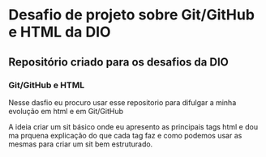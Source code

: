 # Desafio de projeto sobre Git/GitHub e HTML da DIO
## Repositório criado para os desafios da DIO

### Git/GitHub e HTML

Nesse dasfio eu procuro usar esse repositorio para difulgar a minha evolução em html e em Git/GitHub

A ideia criar um sit básico onde eu apresento as principais tags html e dou ma prquena explicação do que cada tag faz e como podemos usar as mesmas para criar um sit bem estruturado. 
